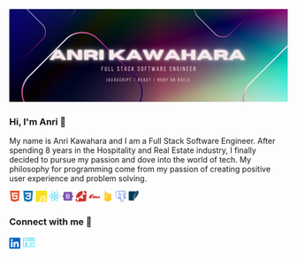 <img src="/header.png" alt="header" >

### Hi, I'm Anri 👋

My name is Anri Kawahara and I am a Full Stack Software Engineer. After spending 8 years in the Hospitality and Real Estate industry, I finally decided to pursue my passion and dove into the world of tech. My philosophy for programming come from my passion of creating positive user experience and problem solving.

<img height="20px" src="/html5.svg" alt="html" >    <img height="20px"  src="/css3.svg" alt="css" >    <img height="20px"  src="/js.svg" alt="html" > <img height="20px"  src="/react.svg" alt="react" >    <img height="20px"  src="/bootstrap.svg" alt="bootstrap" >    <img height="20px"  src="/ruby.svg" alt="ruby" >    <img height="20px"  src="/rubyonrails.svg" alt="ruby on rails" >    <img height="20px"  src="/firebase.svg" alt="firebase" >    <img height="20px"  src="/postgresql.svg" alt="postgresql" >    <img height="20px"  src="/sqlite.svg" alt="sqlite" > 


### Connect with me 📱

<a href="https://www.linkedin.com/in/anri-kawahara-63460358/"><img height="20px"  src="/linkedin.svg" alt="linkedin" ></a> <a href="https://anrikawahara.com/"><img height="23px"  src="/portfolio.png" alt="portfolio" ></a> 


